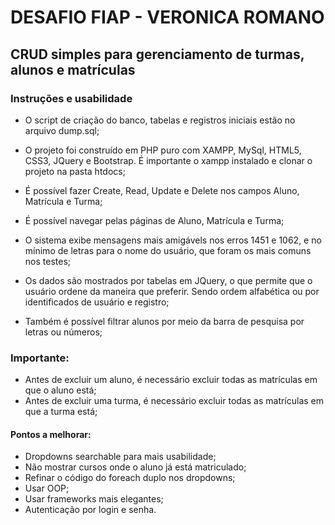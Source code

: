 # DESAFIO FIAP - VERONICA ROMANO

## CRUD simples para gerenciamento de turmas, alunos e matrículas

### Instruções e usabilidade

- O script de criação do banco, tabelas e registros iniciais estão no arquivo dump.sql;

- O projeto foi construído em PHP puro com XAMPP, MySql, HTML5, CSS3, JQuery e Bootstrap. É importante o xampp instalado e clonar o projeto na pasta htdocs;

- É possível fazer Create, Read, Update e Delete nos campos Aluno, Matrícula e Turma;

- É possível navegar pelas páginas de Aluno, Matrícula e Turma;

- O sistema exibe mensagens mais amigávels nos erros 1451 e 1062, e no mínimo de letras para o nome do usuário, que foram os mais comuns nos testes;

- Os dados são mostrados por tabelas em JQuery, o que permite que o usuário ordene da maneira que preferir. Sendo ordem alfabética ou por identificados de usuário e registro;

- Também é possível filtrar alunos por meio da barra de pesquisa por letras ou números;


### Importante:

- Antes de excluir um aluno, é necessário excluir todas as matrículas em que o aluno está;
- Antes de excluir uma turma, é necessário excluir todas as matrículas em que a turma está;


#### Pontos a melhorar:

- Dropdowns searchable para mais usabilidade;
- Não mostrar cursos onde o aluno já está matriculado;
- Refinar o código do foreach duplo nos dropdowns;
- Usar OOP;
- Usar frameworks mais elegantes;
- Autenticação por login e senha.
